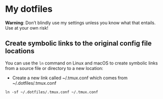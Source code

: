 # My dotfiles

**Warning**: Don’t blindly use my settings unless you know what that entails. Use at your own risk!

## Create symbolic links to the original config file locations

You can use the `ln` command on Linux and macOS to create symbolic links from a source file or directory to a new location:

  * Create a new link called ~/.tmux.conf which comes from ~/.dotfiles/.tmux.conf
  ```console
  ln -sf ~/.dotfiles/.tmux.conf ~/.tmux.conf
  ```
